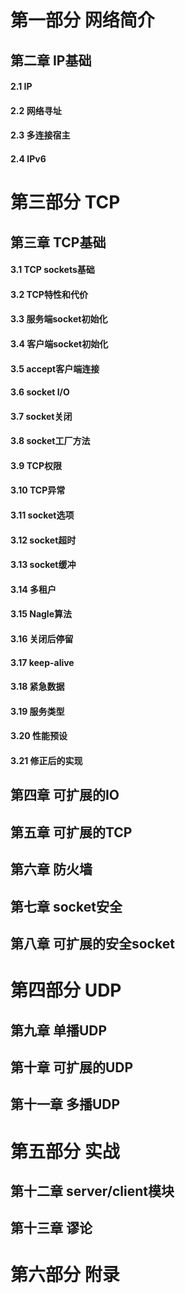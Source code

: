 # 第一部分 网络简介

## 第二章 IP基础
#### 2.1 IP
#### 2.2 网络寻址
#### 2.3 多连接宿主
#### 2.4 IPv6

# 第三部分 TCP

## 第三章 TCP基础
#### 3.1 TCP sockets基础
#### 3.2 TCP特性和代价
#### 3.3 服务端socket初始化
#### 3.4 客户端socket初始化
#### 3.5 accept客户端连接
#### 3.6 socket I/O
#### 3.7 socket关闭
#### 3.8 socket工厂方法
#### 3.9 TCP权限
#### 3.10 TCP异常
#### 3.11 socket选项
#### 3.12 socket超时
#### 3.13 socket缓冲
#### 3.14 多租户
#### 3.15 Nagle算法
#### 3.16 关闭后停留
#### 3.17 keep-alive
#### 3.18 紧急数据
#### 3.19 服务类型
#### 3.20 性能预设
#### 3.21 修正后的实现

## 第四章 可扩展的IO
## 第五章 可扩展的TCP
## 第六章 防火墙
## 第七章 socket安全
## 第八章 可扩展的安全socket


# 第四部分 UDP

## 第九章 单播UDP
## 第十章 可扩展的UDP
## 第十一章 多播UDP

# 第五部分 实战

## 第十二章 server/client模块
## 第十三章 谬论

# 第六部分 附录